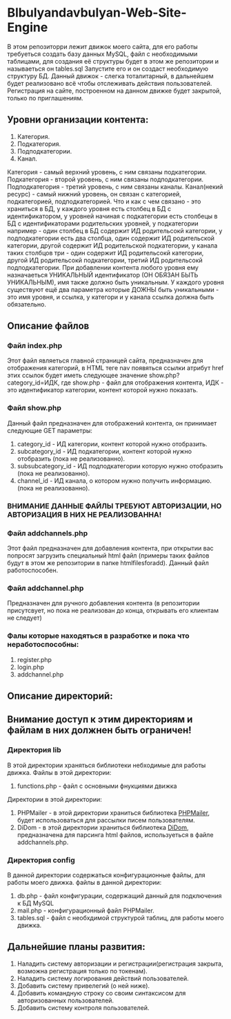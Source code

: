 # Blbulyandavbulyan-Web-Site-Engine
В этом репозиторри лежит движок моего сайта, для его работы требуеться создать базу данных MySQL,
файл с необходимыми таблицами, для создания её структуры будет в этом же репозитории и называеться он tables.sql
Запустите его и он создаст необходимую структуру БД. Данный движок - слегка тоталитарный, в дальнейшем будет реализовано всё 
чтобы отслеживать действия пользователей. Регистрация на сайте, построенном на данном движке будет закрытой, только по приглашениям.

## Уровни организации контента:
1. Категория.
2. Подкатегория.
3. Подподкатегории.
4. Канал.

Категория - самый верхний уровень, с ним связаны подкатегории.
Подкатегория - второй уровень, с ним связаны подподкатегории.
Подподкатегория - третий уровень, с ним связаны каналы.
Канал(некий ресурс) - самый нижний уровень, он связан с категорией, подкатегорией, подподкатегорией.
Что и как с чем связано - это храниться в БД, у каждого уровня есть столбец в БД с идентификатором, у уровней начиная 
с подкатегории есть столбецы в БД с идентификаторами родительских уровней, у подкатегории например - один столбец в БД содержит
ИД родительсокй категории, у подподкатегории есть два столбца, один содержит ИД родительской категории,
другой содержит ИД родительской подкатегории, у канала таких столбцов три - один содержит ИД родительсокй категории,
другой ИД родительсокй подкатегории, третий ИД родительсокй подподкатегории.
При добавлении контента любого уровня ему назначаеться УНИКАЛЬНЫЙ идентификатор (ОН ОБЯЗАН БЫТЬ УНИКАЛЬНЫМ),
имя также должно быть уникальным.
У каждого уровня существуют ещё два параметра которые ДОЖНЫ быть уникальными - это имя уровня, и ссылка,
у категори и у канала ссылка должна быть обязательно.
## Описание файлов
### Файл index.php 
Этот файл являеться главной страницей сайта, предназначен для отображения категорий, в HTML теге nav появяться ссылки 
атрибут href этих ссылок будет иметь следующее значение show.php?category_id=ИДК, где show.php - файл для отображения контента, ИДК - это идентификатор категории, контент которой нужно показать.
### Файл show.php
Данный файл предназначен для отображений контента, он принимает следующие GET параметры:
1. category_id - ИД категории, контент которой нужно отобразить.
2. subcategory_id - ИД подкатегории, контент которой нужно отобразить (пока не реализованно).
3. subsubcategory_id - ИД подподкатегории которую нужно отобразить (пока не реализованно).
4. channel_id - ИД канала, о котором нужно получить информацию. (пока не реализованно).

### ВНИМАНИЕ ДАННЫЕ ФАЙЛЫ ТРЕБУЮТ АВТОРИЗАЦИИ, НО АВТОРИЗАЦИЯ В НИХ НЕ РЕАЛИЗОВАННА!
### Файл addchannels.php
Этот файл предназначен для добавления контента, при открытии вас попросят загрузить специальный html файл
(примеры таких файлов будут в этом же репозитории в папке htmlfilesforadd).
Данный файл работоспособен.
### Файл addchannel.php 
Предназначен для ручного добавления контента
(в репозитории присутсвует, но пока не реализован до конца, открывать его клиентам не следует)
### Фалы которые находяться в разработке и пока что неработоспособны:
1. register.php
2. login.php
3. addchannel.php

## Описание директорий:
## Внимание доступ к этим директориям и файлам в них должнен быть ограничен!
### Директория lib
В этой директории храняться библиотеки небходимые для работы движка.
Файлы в этой директории:
1. functions.php - файл с основными фнукциями движка

Директории в этой директории:
1. PHPMailer - в этой директории храниться библиотека <a href="https://github.com/PHPMailer/PHPMailer" title="PHPMailer">PHPMailer</a>, будет использоваться для рассылки писем пользователям.
2. DiDom - в этой директории храниться библиотека <a href="https://github.com/Imangazaliev/DiDOM" title="DiDom">DiDom</a>, предназначена для парсинга html файлов,  используеться в файле addchannels.php.

### Директория config
В данной директории содержаться конфигурационные файлы, для работы моего движка.
файлы в данной директории:
1. db.php - файл конфигурации, содержащий данный для подключения к БД MySQL
2. mail.php - конфигурационный файл PHPMailer.
3. tables.sql - файл с необхдимой структурой таблиц, для работы моего движка.

## Дальнейшие планы развития:
1. Наладить систему авторизации и регистрации(регистрация закрыта, возможна регистрация только по токенам).
2. Наладить систему логирования действий пользователей.
3. Добавить систему привелегий (о ней ниже).
4. Добавить командную строку со своим синтаксисом для авторизованных пользователей.
5. Добавить систему контроля пользователей.

